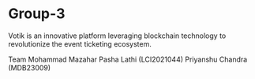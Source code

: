 # Group-3
Votik is an innovative platform leveraging blockchain technology to revolutionize the event ticketing ecosystem. 

Team 
Mohammad Mazahar Pasha Lathi (LCI2021044)
Priyanshu Chandra (MDB23009)			

